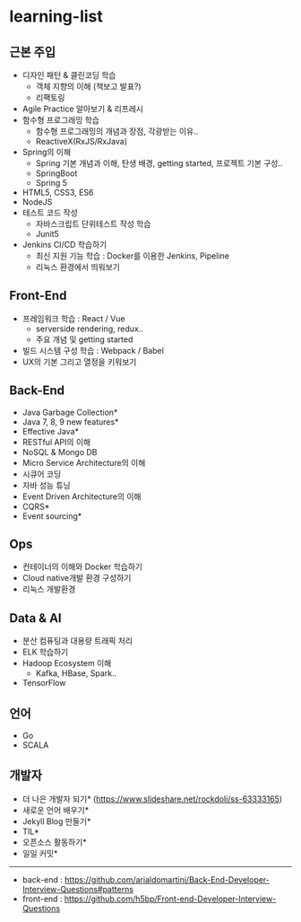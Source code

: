 # learning-list

## 근본 주입
- 디자인 패턴 & 클린코딩 학습
  - 객체 지향의 이해 (책보고 발표?)
  - 리팩토링
- Agile Practice 알아보기 & 리프레시
- 함수형 프로그래밍 학습
  - 함수형 프로그래밍의 개념과 장점, 각광받는 이유..
  - ReactiveX(RxJS/RxJava)
- Spring의 이해
  - Spring 기본 개념과 이해, 탄생 배경, getting started, 프로젝트 기본 구성..
  - SpringBoot
  - Spring 5
- HTML5, CSS3, ES6
- NodeJS
- 테스트 코드 작성
  - 자바스크립트 단위테스트 작성 학습
  - Junit5
- Jenkins CI/CD 학습하기
  - 최신 지원 기능 학습 : Docker를 이용한 Jenkins, Pipeline
  - 리눅스 환경에서 띄워보기

## Front-End
- 프레임워크 학습 : React / Vue
  - serverside rendering, redux..
  - 주요 개념 및 getting started
- 빌드 시스템 구성 학습 : Webpack / Babel
- UX의 기본 그리고 열정을 키워보기

## Back-End
- Java Garbage Collection*
- Java 7, 8, 9 new features*
- Effective Java*
- RESTful API의 이해
- NoSQL & Mongo DB
- Micro Service Architecture의 이해
- 시큐어 코딩
- 자바 성능 튜닝
- Event Driven Architecture의 이해
- CQRS*
- Event sourcing*

## Ops
- 컨테이너의 이해와 Docker 학습하기
- Cloud native개발 환경 구성하기
- 리눅스 개발환경

## Data & AI
- 분산 컴퓨팅과 대용량 트래픽 처리
- ELK 학습하기
- Hadoop Ecosystem 이해
  - Kafka, HBase, Spark..
- TensorFlow

## 언어
- Go
- SCALA

## 개발자
- 더 나은 개발자 되기* (https://www.slideshare.net/rockdoli/ss-63333165) 
- 새로운 언어 배우기*
- Jekyll Blog 만들기*
- TIL*
- 오픈소스 활동하기*
- 일일 커밋*

---

- back-end : https://github.com/arialdomartini/Back-End-Developer-Interview-Questions#patterns
- front-end : https://github.com/h5bp/Front-end-Developer-Interview-Questions
